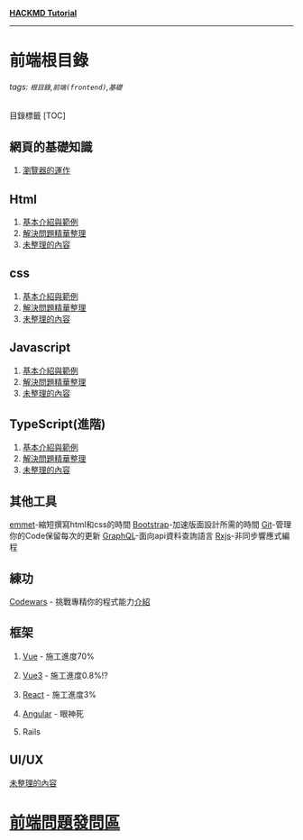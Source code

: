 <i class="fa fa-file-text fa-2x"></i>**[HACKMD Tutorial](https://hackmd.io/features-tw?both)**

---
前端根目錄
=== 
###### tags: `根目錄`,`前端(frontend)`,`基礎`
目錄標籤
[TOC]

網頁的基礎知識
---
1. [瀏覽器的運作](https://hackmd.io/@FrontEndSharedDocumentTeam/H1skpmryu)

Html
---
1. [基本介紹與範例](https://hackmd.io/@FrontEndSharedDocumentTeam/SycaGTJyd)
2. [解決問題精華整理](https://hackmd.io/@FrontEndSharedDocumentTeam/H1d2BTkJO)
3. [未整理的內容](https://hackmd.io/@FrontEndSharedDocumentTeam/SJUBTXH1_)

css
---
1. [基本介紹與範例](https://hackmd.io/@FrontEndSharedDocumentTeam/HkZemp11u)
2. [解決問題精華整理](https://hackmd.io/@FrontEndSharedDocumentTeam/HJ2dJVrkO)
3. [未整理的內容](https://hackmd.io/@FrontEndSharedDocumentTeam/BJBbCXBJu)

Javascript
---
1. [基本介紹與範例](https://hackmd.io/@FrontEndSharedDocumentTeam/BkbRPaJyd)
2. [解決問題精華整理](https://hackmd.io/@FrontEndSharedDocumentTeam/SJ_URXBJO)
3. [未整理的內容](https://hackmd.io/@FrontEndSharedDocumentTeam/Hk6q0XH1_)

TypeScript(進階)
---
1. [基本介紹與範例](https://hackmd.io/@FrontEndSharedDocumentTeam/S1nKe4rk_)
2. [解決問題精華整理](https://hackmd.io/@FrontEndSharedDocumentTeam/HJw6x4S1u)
3. [未整理的內容](https://hackmd.io/@FrontEndSharedDocumentTeam/Hk6q0XH1_)

其他工具
---
[emmet]()-縮短撰寫html和css的時間
[Bootstrap]()-加速版面設計所需的時間
[Git](https://hackmd.io/UV0qCNQZQg6MyU5a4ORnag)-管理你的Code保留每次的更新
[GraphQL](https://graphql.org/)-面向api資料查詢語言
[Rxjs](https://rxjs-dev.firebaseapp.com)-非同步響應式編程


練功
---
[Codewars](https://www.codewars.com/) - 挑戰專精你的程式能力[介紹](https://hackmd.io/q-X0lVo5THO2o1By3cNcqg?view)



框架
---

1. [Vue](https://hackmd.io/@FrontEndSharedDocumentTeam/r1Lkfpyy_) - 施工進度70%
2. [Vue3](https://hackmd.io/@FrontEndSharedDocumentTeam/BJrodakJd) - 施工進度0.8%!?
3. [React](https://hackmd.io/@FrontEndSharedDocumentTeam/B1QiM6yk_) - 施工進度3%
4. [Angular](https://hackmd.io/@FrontEndSharedDocumentTeam/BJCsMa1yO) - 眼神死



4. Rails 

UI/UX
---
[未整理的內容](https://hackmd.io/@FrontEndSharedDocumentTeam/HJfjZNBkO)


[前端問題發問區](https://hackmd.io/zOyPf0csR2ioWA4-eiY8QA)
===


